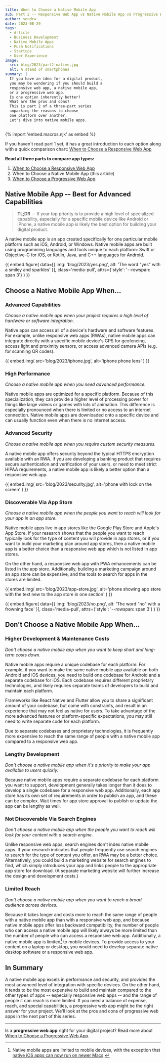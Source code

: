 ```yaml
---
title: When to Choose a Native Mobile App
sub: Part 2 -- Responsive Web App vs Native Mobile App vs Progressive Web App
author: sondra
date: 2023-08-29
tags:
  - Article
  - Business Development
  - Native Mobile Apps
  - Push Notifications
  - Startups
  - User Experience
image:
  src: blog/2023/part2-native.jpg
  alt: A stand of smartphones
summary: |
  If you have an idea for a digital product,
  you may be wondering if you should build a
  responsive web app, a native mobile app,
  or a progressive web app.
  Is one option inherently better?
  What are the pros and cons?
  This is part 2 of a three-part series
  unpacking the reasons to choose
  one platform over another.
  Let's dive into native mobile apps.
---
```


{% import 'embed.macros.njk' as embed %}

If you haven't read part 1 yet, it has a great introduction to each option along
with a quick comparison chart: [When to Choose a Responsive Web
App](/2023/07/11/when-to-choose-a-responsive-web-app/)

**Read all three parts to compare app types:**

1. [When to Choose a Responsive Web App](/2023/07/11/when-to-choose-a-responsive-web-app/)
2. When to Choose a Native Mobile App (this article)
3. [When to Choose a Progressive Web App](/2023/10/31/when-to-choose-a-progressive-web-app/)

## Native Mobile App -- Best for Advanced Capabilities

> **TL;DR** --
> If your top priority is to provide a high level of specialized
> capability, especially for a specific mobile device like Android
> or iPhone, a native mobile app is likely the best option for
> building your digital product.

A native mobile app is an app created specifically for one particular mobile
platform such as iOS, Android, or Windows. Native mobile apps are built using
programming languages and tools unique to each platform: Swift or Objective-C
for iOS, or Kotlin, Java, and C++ languages for Android.

{{ embed.figure(
  data=[{
    img: 'blog/2023/yes.png',
    alt: 'The word "yes" with a smiley and sparkles'
  }],
  class='media-pull',
  attrs={'style': '--rowspan: span 3'}
) }}

## Choose a Native Mobile App When…

### Advanced Capabilities
*Choose a native mobile app when your project requires a high level of hardware
or software integration.*

Native apps can access all of a device's hardware and software features. For
example, unlike responsive web apps (RWAs), native mobile apps can integrate
directly with a specific mobile device's GPS for geofencing, access light and
proximity sensors, or access advanced camera APIs (e.g. for scanning QR codes).

{{ embed.img(
  src='blog/2023/iphone.jpg',
  alt='iphone phone lens'
) }}

### High Performance
*Choose a native mobile app when you need advanced performance.*

Native mobile apps are optimized for a specific platform. Because of this
specialization, they can provide a higher level of processing power for things
like large videos or games with lots of animation. This difference is especially
pronounced when there is limited or no access to an internet connection. Native
mobile apps are downloaded onto a specific device and can usually function even
when there is no internet access.

### Advanced Security
*Choose a native mobile app when you require custom security measures.*

A native mobile app offers security beyond the typical HTTPS encryption
available with an RWA. If you are developing a banking product that requires
secure authentication and verification of your users, or need to meet strict
HIPAA requirements, a native mobile app is likely a better option than a
responsive web app.

{{ embed.img(
  src='blog/2023/security.jpg',
  alt='phone with lock on the screen'
) }}

### Discoverable Via App Store
*Choose a native mobile app when the people you want to reach will look for your
app in an app store.*

Native mobile apps live in app stores like the Google Play Store and Apple's App
Store. If your research shows that the people you want to reach typically look
for the type of content you will provide in app stores, or if you want to build
your marketing plan around app stores, then a native mobile app is a better
choice than a responsive web app which is not listed in app stores.

On the other hand, a responsive web app with PWA enhancements can be listed in
the app store. Additionally, building a marketing campaign around an app store
can be expensive, and the tools to search for apps in the stores are limited.

{{ embed.img(
  src='blog/2023/app-store.jpg',
  alt='phone showing app store with the text new to the app store in one section'
) }}

{{ embed.figure(
  data=[{
    img: 'blog/2023/no.png',
    alt: 'The word "no" with a frowning face'
  }],
  class='media-pull',
  attrs={'style': '--rowspan: span 3'}
) }}

## Don't Choose a Native Mobile App When…

### Higher Development & Maintenance Costs
*Don't choose a native mobile app when you want to keep short and long-term
costs down.*

Native mobile apps require a unique codebase for each platform. For example, if
you want to make the same native mobile app available on both Android and iOS
devices, you need to build one codebase for Android and a separate codebase for
iOS. Each codebase requires different proprietary technologies, and likely
requires separate teams of developers to build and maintain each platform.

Frameworks like React Native and Flutter allow you to share a significant amount
of your codebase, but come with constraints, and result in an experience that
may not feel as native for users. To take advantage of the more advanced
features or platform-specific expectations, you may still need to write separate
code for each platform.

Due to separate codebases and proprietary technologies, it is frequently more
expensive to reach the same range of people with a native mobile app compared to
a responsive web app.

### Lengthy Development
*Don't choose a native mobile app when it's a priority to make your app
available to users quickly.*

Because native mobile apps require a separate codebase for each platform you
want to support, development generally takes longer than it does to develop a
single codebase for a responsive web app. Additionally, each app store has its
own set of requirements in order to publish an app, and these can be complex.
Wait times for app store approval to publish or update the app can be lengthy as
well.

### Not Discoverable Via Search Engines
*Don't choose a native mobile app when the people you want to reach will look
for your content with a search engine.*

Unlike responsive web apps, search engines don't index native mobile apps. If
your research indicates that people frequently use search engines to search for
the type of content you offer, an RWA may be a better choice. Alternatively, you
could build a marketing website for search engines to find, which simply
introduces your app and links people to the appropriate app store for download.
(A separate marketing website will further increase the design and development
costs.)

### Limited Reach
*Don't choose a native mobile app when you want to reach a broad audience across
devices.*

Because it takes longer and costs more to reach the same range of people with a
native mobile app than with a responsive web app, and because native mobile apps
offer less backward compatibility, the number of people who can access a native
mobile app will likely always be more limited than the number of people who can
access a responsive web app. Additionally, a native mobile app is
limited[^limited] to mobile devices. To provide access to your content on a
laptop or desktop, you would need to develop separate native desktop software or
a responsive web app.

[^limited]: Native mobile apps are limited to mobile devices, with the exception
  that [native iOS apps can now run on newer Macs][native apps].

[native apps]: https://support.apple.com/guide/app-store/iphone-ipad-apps-mac-apple-silicon-fird2c7092da/mac

## In Summary

A native mobile app excels in performance and security, and provides the most
advanced level of integration with specific devices. On the other hand, it tends
to be the most expensive to build and maintain compared to the other types of
apps -- especially responsive web apps -- and the range of people it can reach
is more limited. If you need a balance of expense, reach, and special
capabilities, a progressive web app might be the right answer for your project.
We'll look at the pros and cons of progressive web apps in the next part of this
series.

---

Is a **progressive web app** right for your digital project? Read more about
[When to Choose a Progressive Web App](/2023/10/31/when-to-choose-a-progressive-web-app/).
